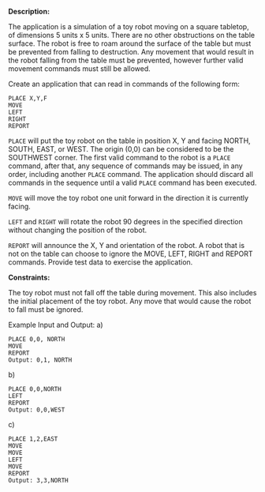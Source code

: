 **Description:**

The application is a simulation of a toy robot moving on a square tabletop, of dimensions 5 units x 5 units. There are no other obstructions on the table surface.
The robot is free to roam around the surface of the table but must be prevented from falling to destruction. Any movement that would result in the robot falling from the table must be prevented, however further valid movement commands must still be allowed.

Create an application that can read in commands of the following form:
```
PLACE X,Y,F
MOVE
LEFT
RIGHT
REPORT
```

`PLACE` will put the toy robot on the table in position X, Y and facing NORTH, SOUTH, EAST, or WEST.
The origin (0,0) can be considered to be the SOUTHWEST corner.
The first valid command to the robot is a `PLACE` command, after that, any sequence of commands may be issued, in any order, including another `PLACE` command. The application should discard all commands in the sequence until a valid `PLACE` command has been executed.

`MOVE` will move the toy robot one unit forward in the direction it is currently facing.

`LEFT` and `RIGHT` will rotate the robot 90 degrees in the specified direction without changing the position of the robot.

`REPORT` will announce the X, Y and orientation of the robot.
A robot that is not on the table can choose to ignore the MOVE, LEFT, RIGHT and REPORT commands.
Provide test data to exercise the application.

**Constraints:**

The toy robot must not fall off the table during movement. This also includes the initial placement of the toy robot.
Any move that would cause the robot to fall must be ignored.

Example Input and Output:
a)
```
PLACE 0,0, NORTH
MOVE
REPORT
Output: 0,1, NORTH
```
b)
```
PLACE 0,0,NORTH
LEFT
REPORT
Output: 0,0,WEST
```
c)
```
PLACE 1,2,EAST
MOVE
MOVE
LEFT
MOVE
REPORT
Output: 3,3,NORTH
```